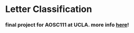 # Letter Classification 

### final project for AOSC111 at UCLA. more info [here](https://hannahhle.github.io/)!
